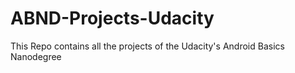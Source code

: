 # ABND-Projects-Udacity
This Repo contains all the projects of the Udacity's Android Basics Nanodegree
